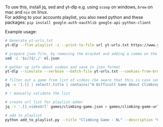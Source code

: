 To use this, install jq, sed and yt-dlp e.g. using `scoop` on windows, `brew` on mac and `nix` on linux.  
For adding to your accounts playlist, you also need python and these packages: `pip install google-auth-oauthlib google-api-python-client`

Example usage:
```bash
# Generate yt-urls.txt
yt-dlp --flat-playlist -i --print-to-file url yt-urls.txt https://www.youtube.com/@Northernlion

# prepare json file, by removing the bracket and adding a comma on the last line
sed -i '$s/]$/,/' nl.json

# gather up info about videos and save in json format
yt-dlp --simulate --verbose --batch-file yt-urls.txt --cookies-from-browser brave --download-archive done.txt --force-write-archive --replace-in-metadata "title,channel" "\"" "'" --print-to-file '{"channel": "%(channel)s", "uploadDate": "%(upload_date)s", "videoUrl": "%(webpage_url)s", "title": "%(title)s"}' nl.json

# filter out a game from list of videos (be aware that this is case sensitive, so Climbing is not the same as climbing)
jq -s '[.[] | select(.title | contains("A Difficult Game About Climbing"))] | sort_by(.uploadDate)' nl.json > games/climbing-game.json

# ! manually validate the list

# create url list for playlist-adder
jq -r '.[].videoUrl' games/climbing-game.json > games/climbing-game-urls.txt

# add to playlist
python add_to_playlist.py --title "Climbing Game - NL" --description "Chronological list of videos for \"Climbing Game\" from Northernlion (NL)" --file games/climbing-game-urls.txt

```